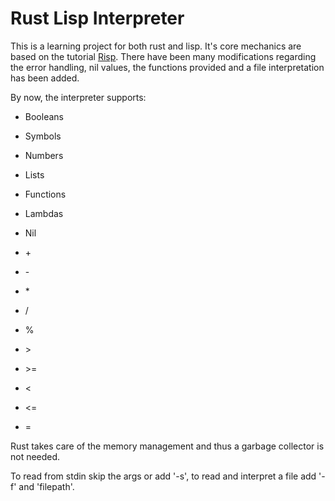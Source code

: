 # Rust Lisp Interpreter

This is a learning project for both rust and lisp.
It's core mechanics are based on the tutorial [Risp](https://dev.to/stopachka/risp-in-rust-lisp-5cle).
There have been many modifications regarding the error handling, nil values, the functions provided 
and a file interpretation has been added.

By now, the interpreter supports:

- Booleans
- Symbols
- Numbers
- Lists
- Functions
- Lambdas
- Nil
 
- \+
- \-
- \*
- \/
- %
- \>
- \>=
- <
- <=
- =

Rust takes care of the memory management and thus a garbage collector is not needed.

To read from stdin skip the args or add '-s',
to read and interpret a file add '-f' and 'filepath'.
